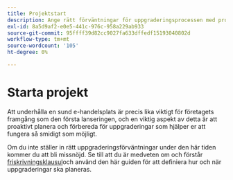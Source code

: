 ```yaml
---
title: Projektstart
description: Ange rätt förväntningar för uppgraderingsprocessen med projektintressenter på Adobe Commerce eller Magento Open Source.
exl-id: 8a5d9af2-e0e5-441c-976c-958a229ab933
source-git-commit: 95ffff39d82cc9027fa633dffedf15193040802d
workflow-type: tm+mt
source-wordcount: '105'
ht-degree: 0%

---
```


# Starta projekt

Att underhålla en sund e-handelsplats är precis lika viktigt för företagets framgång som den första lanseringen, och en viktig aspekt av detta är att proaktivt planera och förbereda för uppgraderingar som hjälper er att fungera så smidigt som möjligt.

Om du inte ställer in rätt uppgraderingsförväntningar under den här tiden kommer du att bli missnöjd. Se till att du är medveten om och förstår [friskrivningsklausul](https://devdocs.magento.com/release/)och använd den här guiden för att definiera hur och när uppgraderingar ska planeras.
